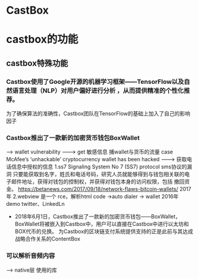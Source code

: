 # CastBox

# castbox的功能

## castbox特殊功能

### Castbox使用了Google开源的机器学习框架——TensorFlow以及自然语言处理（NLP）对用户偏好进行分析 ，从而提供精准的个性化推荐。
为了确保算法的准确性，Castbox团队在TensorFlow的基础上加入了自己的影响因子

### Castbox推出了一款新的加密货币钱包BoxWallet
--> wallet vulnerability
---> get 敏感信息
    捕wallet与货币的流量 case 
 	McAfee’s ‘unhackable’ cryptocurrency wallet has been hacked
---> 获取电话信息中授权的信息
	1.ss7 Signaling System No 7 (SS7) protocol  sms协议的漏洞
	    只要能获取到名字，姓氏和电话号码，研究人员就能够得到与钱包相关联的电子邮件地址，获得对钱包的控制权，并获得对钱包本身的访问权限，包括 撤回资金。
	    https://betanews.com/2017/09/18/network-flaws-bitcoin-wallets/
	    2017年
    2.webview 
	是一个 rce，解析html code ->auto dialer -> wallet
	2016年
	demo twitter、LinkedLn 

* 2018年6月1日，Castbox推出了一款新的加密货币钱包——BoxWallet，BoxWallet将被嵌入到Castbox中，用户可以直接在Castbox中进行以太坊和BOX代币的兑换。
为Castbox的区块链支付系统提供支持的正是此前与其达成战略合作关系的ContentBox



### 可以解析音频内容
--> native层 使用的库
